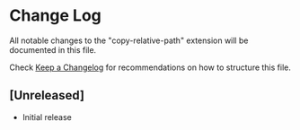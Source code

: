 # Change Log

All notable changes to the "copy-relative-path" extension will be documented in this file.

Check [Keep a Changelog](http://keepachangelog.com/) for recommendations on how to structure this file.

## [Unreleased]

- Initial release